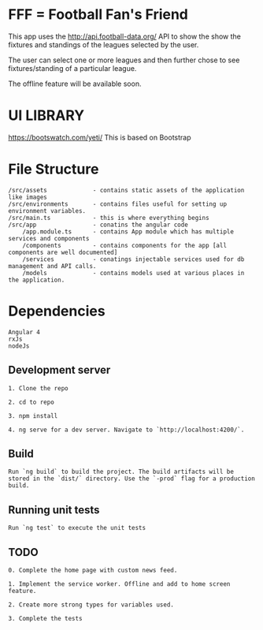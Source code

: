 # FFF = Football Fan's Friend
This app uses the http://api.football-data.org/ API to show the show the fixtures and standings of the leagues selected by the user.

The user can select one or more leagues and then further chose to see fixtures/standing of a particular league.

The offline feature will be available soon.

# UI LIBRARY
https://bootswatch.com/yeti/
This is based on Bootstrap


# File Structure
    /src/assets             - contains static assets of the application like images
    /src/environments       - contains files useful for setting up environment variables.
    /src/main.ts            - this is where everything begins
    /src/app                - conatins the angular code
        /app.module.ts      - contains App module which has multiple services and components
        /components         - contains components for the app [all components are well documented]
        /services           - conatings injectable services used for db management and API calls.
        /models             - contains models used at various places in the application.


# Dependencies
    Angular 4 
    rxJs
    nodeJs


## Development server
    1. Clone the repo

    2. cd to repo

    3. npm install

    4. ng serve for a dev server. Navigate to `http://localhost:4200/`.


## Build
    Run `ng build` to build the project. The build artifacts will be stored in the `dist/` directory. Use the `-prod` flag for a production build.


## Running unit tests
    Run `ng test` to execute the unit tests


## TODO
    0. Complete the home page with custom news feed.

    1. Implement the service worker. Offline and add to home screen feature.

    2. Create more strong types for variables used.
    
    3. Complete the tests